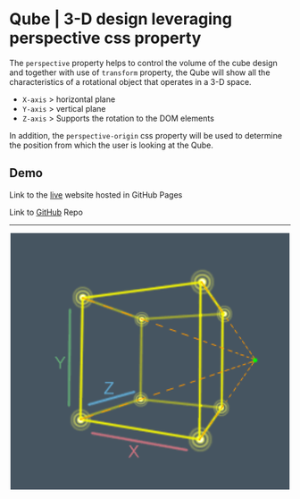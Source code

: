 # Qube | 3-D design leveraging perspective css property 

The `perspective` property helps to control the volume of the cube design and together with use of `transform` property, the Qube will show all the characteristics of a rotational object that operates in a 3-D space.

- `X-axis` > horizontal plane
- `Y-axis` > vertical plane
- `Z-axis` > Supports the rotation to the DOM elements

In addition, the `perspective-origin` css property will be used to determine the position from which the user is looking at the Qube. 

## Demo
Link to the [live](https://spagettileg.github.io/Qube/) website hosted in GitHub Pages 

Link to [GitHub](https://github.com/Spagettileg/Qube) Repo

***

<div align="center">
<img src="assets/img/qube-xyz1.png">
</div>
